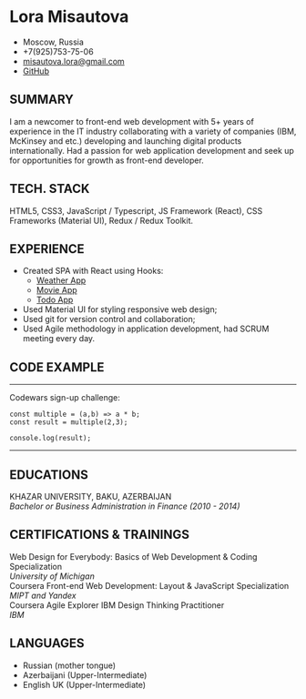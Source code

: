 # Lora Misautova

* Moscow, Russia
* +7(925)753-75-06
* [misautova.lora@gmail.com ](https://mail.google.com/mail/u/0/?fs=1&tf=cm&source=mailto&to=misautova.lora@gmail.com)
* [GitHub](https://github.com/Loramisautova)


## SUMMARY

I am a newcomer to front-end web development with 5+ years of experience in the IT industry collaborating with a variety of companies (IBM, McKinsey and etc.) developing and launching digital products internationally. Had a passion for web application development and seek up for opportunities for growth as front-end developer.

## TECH. STACK

HTML5, CSS3, JavaScript / Typescript, JS Framework (React), CSS Frameworks (Material UI), Redux / Redux Toolkit.

## EXPERIENCE

* Created SPA with React using Hooks:
   * [Weather App](https://github.com/Loramisautova/weather-app) 
   * [Movie App](https://github.com/Loramisautova/crispy-films-app)
   * [Todo App](https://github.com/Loramisautova/todo-app)
* Used Material UI for styling responsive web design;
* Used git for version control and collaboration;
* Used Agile methodology in application development, had SCRUM meeting every day.

## CODE EXAMPLE
*********
Codewars sign-up challenge:
```
const multiple = (a,b) => a * b;
const result = multiple(2,3);

console.log(result);
```
*********
## EDUCATIONS

KHAZAR UNIVERSITY, BAKU, AZERBAIJAN<br/>*Bachelor or Business Administration in Finance (2010 - 2014)*

## CERTIFICATIONS & TRAININGS

Web Design for Everybody: Basics of Web Development & Coding Specialization <br/>
*University of Michigan* <br/>
Coursera Front-end Web Development: Layout & JavaScript Specialization <br/>
*MIPT and Yandex* <br/>
Coursera Agile Explorer IBM Design Thinking Practitioner <br/>
*IBM*

## LANGUAGES

* Russian (mother tongue)
* Azerbaijani (Upper-Intermediate)
* English UK (Upper-Intermediate)